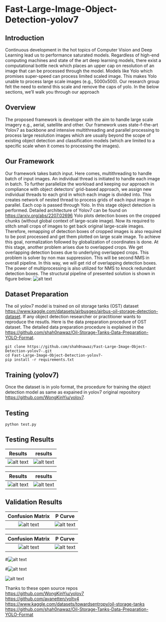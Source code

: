 # Fast-Large-Image-Object-Detection-yolov7
## Introduction
Continuous development in the hot topics of Computer Vision and Deep Learning lead us to performance saturated models. Regardless of high-end computing machines and state of the art deep learning models, there exist a computational bottle neck which places an upper cap on resolution of an image that can be processed through the model. Models like Yolo which promises super-speed can process limited scaled image. This makes Yolo unable to process large scale images (e.g., 5000x500). Our research group felt the need to extend this scale and remove the caps of yolo. In the below sections, we’ll walk you through our approach
## Overview
The proposed framework is developer with the aim to handle large scale imagery e.g., aerial, satellite and other. Our framework uses state-f-the-art Yolov7 as backbone and intensive multithreading and parallel processing to process large resolution images which are usually beyond the scope of existing object detection and classification models (which are limited to a specific scale when it comes to processing the images). 
## Our Framework
Our framework takes batch input. Here comes, multithreading to handle batch of input images. An individual thread is initiated to handle each image in batch. To further parallelize the workload and keeping our approach in compliance with object detectors’ grid-based approach, we assign new individual threads to each grid in which each image is divided into. This creates network of nested thread to process grids of each input image in parallel. 
Each cop is passed through Yolo. In this stage object detection is performed. Detailed architecture of Yolov7 can be found on https://arxiv.org/abs/2207.02696
Yolo plots detection boxes on the cropped chunks (without global context of large-scale image). Now its required to stitch small crops of images to get back original large-scale images. Therefore, remapping of detection boxes of cropped images is also required to be post processed and get them plotted on large scale image. To achieve this goal, normalization followed by globalization of coordinates is done. At this stage, another problem arises due to overlapped crops. We get overlapping detection boxes due to underlying overlapped crops. This problem is solver by non max suppression. This will be second NMS in overall pipeline. In this way, we will get rid of overlapping detection boxes. The power of multiprocessing is also utilized for NMS to knock redundant detection boxes.
The structural pipeline of presented solution is shown in figure below:
![alt text](https://github.com/shah0nawaz/Fast-Large-Image-Object-Detection-yolov7-/blob/main/diagrams/Fast-Large-Image-Object-Detection-yolov7.png)


## Dataset Preparation 
The oil yolov7 model is trained on oil storage tanks (OST) dataset https://www.kaggle.com/datasets/airbusgeo/airbus-oil-storage-detection-dataset. If any object detection researcher or practitioner wants to reproduce the resutls. Here is the data preparation procedure of OST dataset.
The detailed data preparation procedure is explained in the https://github.com/shah0nawaz/Oil-Storage-Tanks-Data-Preparation-YOLO-Format.
```
git clone https://github.com/shah0nawaz/Fast-Large-Image-Object-Detection-yolov7-.git
cd Fast-Large-Image-Object-Detection-yolov7-
pip install -r requirements.txt
```

## Training (yolov7)
Once the dataset is in yolo format, the procedure for training the object detection model as same as expained in yolov7 original repository https://github.com/WongKinYiu/yolov7.

## Testing
```
python test.py 
```
## Testing Results

Results             |  results
:-------------------------:|:-------------------------:
![alt text](https://github.com/shah0nawaz/Fast-Large-Image-Object-Detection-yolov7-/blob/main/results/588fc1fb-b86a-4fb4-8161-d9bd3a1556ca.jpg)  |  ![alt text](https://github.com/shah0nawaz/Fast-Large-Image-Object-Detection-yolov7-/blob/main/results/605ffac0-69d5-4748-92c2-48d43f51afc1.jpg)


Results             |  results
:-------------------------:|:-------------------------:
![alt text](https://github.com/shah0nawaz/Fast-Large-Image-Object-Detection-yolov7-/blob/main/results/67f7c7ad-11a1-4c7f-9f2a-da7ef50bfdd8.jpg)  |  ![alt text](https://github.com/shah0nawaz/Fast-Large-Image-Object-Detection-yolov7-/blob/main/results/df5ec618-c1f3-4cfe-88b1-86799d23c22d.jpg)


## Validation Results
Confusion Matrix             |  P Curve
:-------------------------:|:-------------------------:
![alt text](https://github.com/shah0nawaz/Fast-Large-Image-Object-Detection-yolov7-/blob/main/diagrams/confusion_matrix.png)  |  ![alt text](https://github.com/shah0nawaz/Fast-Large-Image-Object-Detection-yolov7-/blob/main/diagrams/P_curve.png)



Confusion Matrix             |  P Curve
:-------------------------:|:-------------------------:
![alt text](https://github.com/shah0nawaz/Fast-Large-Image-Object-Detection-yolov7-/blob/main/diagrams/R_curve.png)  |  ![alt text](https://github.com/shah0nawaz/Fast-Large-Image-Object-Detection-yolov7-/blob/main/diagrams/PR_curve.png)

#![alt text](https://github.com/shah0nawaz/Fast-Large-Image-Object-Detection-yolov7-/blob/main/diagrams/R_curve.png)

#![alt text](https://github.com/shah0nawaz/Fast-Large-Image-Object-Detection-yolov7-/blob/main/diagrams/PR_curve.png)

![alt text](https://github.com/shah0nawaz/Fast-Large-Image-Object-Detection-yolov7-/blob/main/diagrams/F1_curve.png)

Thanks to these open source repos  
https://github.com/WongKinYiu/yolov7  
https://github.com/avanetten/yoltv4  
https://www.kaggle.com/datasets/towardsentropy/oil-storage-tanks  
https://github.com/shah0nawaz/Oil-Storage-Tanks-Data-Preparation-YOLO-Format
